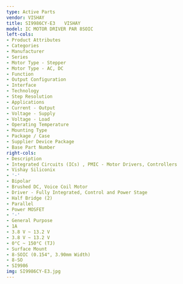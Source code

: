 ```yaml
---
type: Active Parts
vendor: VISHAY
title: SI9986CY-E3　　VISHAY
model: IC MOTOR DRIVER PAR 8SOIC
left-cols:
- Product Attributes
- Categories
- Manufacturer
- Series
- Motor Type - Stepper
- Motor Type - AC, DC
- Function
- Output Configuration
- Interface
- Technology
- Step Resolution
- Applications
- Current - Output
- Voltage - Supply
- Voltage - Load
- Operating Temperature
- Mounting Type
- Package / Case
- Supplier Device Package
- Base Part Number
right-cols:
- Description
- Integrated Circuits (ICs) , PMIC - Motor Drivers, Controllers
- Vishay Siliconix
- '-'
- Bipolar
- Brushed DC, Voice Coil Motor
- Driver - Fully Integrated, Control and Power Stage
- Half Bridge (2)
- Parallel
- Power MOSFET
- '-'
- General Purpose
- 1A
- 3.8 V ~ 13.2 V
- 3.8 V ~ 13.2 V
- 0°C ~ 150°C (TJ)
- Surface Mount
- 8-SOIC (0.154", 3.90mm Width)
- 8-SO
- SI9986
img: SI9986CY-E3.jpg
---
```


